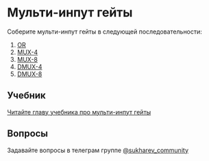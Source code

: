 # Мульти-инпут гейты

Соберите мульти-инпут гейты в следующей последовательности:

1. [OR](Or/Or8Way.hdl)
2. [MUX-4](Mux/Mux4Way16.hdl)
3. [MUX-8](Mux/Mux8Way16.hdl)
4. [DMUX-4](DMux/DMux4Way.hdl)
5. [DMUX-8](DMux/DMux8Way.hdl)

## Учебник

[Читайте главу учебника про мульти-инпут гейты](https://www.notion.so/sukharev/2439a853dd324e13a165c2dd4e98a1c8)

## Вопросы

Задавайте вопросы в телеграм группе [@sukharev_community](https://www.t.me/sukharev_community)
